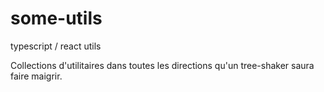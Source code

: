 # some-utils

typescript / react utils

Collections d'utilitaires dans toutes les directions qu'un tree-shaker saura faire maigrir.
